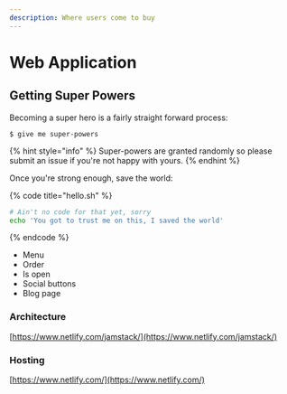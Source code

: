 ```yaml
---
description: Where users come to buy
---
```


# Web Application

## Getting Super Powers

Becoming a super hero is a fairly straight forward process:

```
$ give me super-powers
```

{% hint style="info" %}
 Super-powers are granted randomly so please submit an issue if you're not happy with yours.
{% endhint %}

Once you're strong enough, save the world:

{% code title="hello.sh" %}
```bash
# Ain't no code for that yet, sorry
echo 'You got to trust me on this, I saved the world'
```
{% endcode %}

* Menu
* Order
* Is open
* Social buttons
* Blog page

### Architecture

[https://www.netlify.com/jamstack/](https://www.netlify.com/jamstack/)

### Hosting

[https://www.netlify.com/](https://www.netlify.com/)

